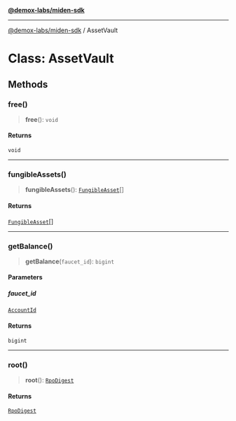 [**@demox-labs/miden-sdk**](../README.md)

***

[@demox-labs/miden-sdk](../README.md) / AssetVault

# Class: AssetVault

## Methods

### free()

> **free**(): `void`

#### Returns

`void`

***

### fungibleAssets()

> **fungibleAssets**(): [`FungibleAsset`](FungibleAsset.md)[]

#### Returns

[`FungibleAsset`](FungibleAsset.md)[]

***

### getBalance()

> **getBalance**(`faucet_id`): `bigint`

#### Parameters

##### faucet\_id

[`AccountId`](AccountId.md)

#### Returns

`bigint`

***

### root()

> **root**(): [`RpoDigest`](RpoDigest.md)

#### Returns

[`RpoDigest`](RpoDigest.md)
